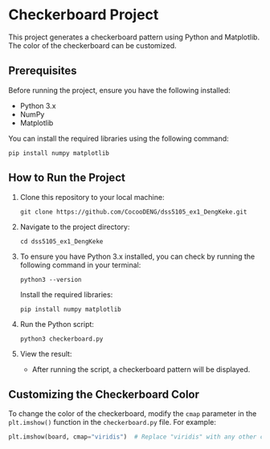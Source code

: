 # Checkerboard Project

This project generates a checkerboard pattern using Python and Matplotlib. The color of the checkerboard can be customized.

## Prerequisites

Before running the project, ensure you have the following installed:

- Python 3.x
- NumPy
- Matplotlib

You can install the required libraries using the following command:

`pip install numpy matplotlib`

## How to Run the Project

1. Clone this repository to your local machine:

   `git clone https://github.com/CocooDENG/dss5105_ex1_DengKeke.git`

2. Navigate to the project directory:

   `cd dss5105_ex1_DengKeke`

3. To ensure you have Python 3.x installed, you can check by running the following command in your terminal:

    `python3 --version`

   Install the required libraries:

   `pip install numpy matplotlib`

5. Run the Python script:

   `python3 checkerboard.py`

6. View the result:
   - After running the script, a checkerboard pattern will be displayed.

## Customizing the Checkerboard Color

To change the color of the checkerboard, modify the `cmap` parameter in the `plt.imshow()` function in the `checkerboard.py` file. For example:

```python
plt.imshow(board, cmap="viridis")  # Replace "viridis" with any other colormap

